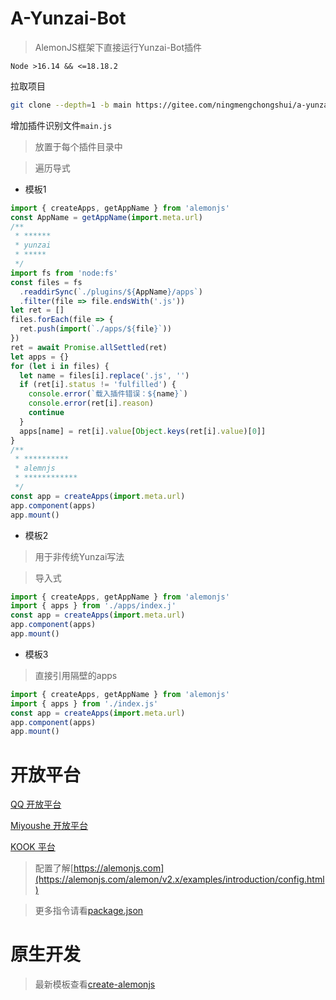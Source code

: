 # A-Yunzai-Bot

> AlemonJS框架下直接运行Yunzai-Bot插件

`Node >16.14 && <=18.18.2`

拉取项目

```sh
git clone --depth=1 -b main https://gitee.com/ningmengchongshui/a-yunzai.git
```

增加插件识别文件`main.js`

> 放置于每个插件目录中

> 遍历导式

- 模板1

```js
import { createApps, getAppName } from 'alemonjs'
const AppName = getAppName(import.meta.url)
/**
 * ******
 * yunzai
 * *****
 */
import fs from 'node:fs'
const files = fs
  .readdirSync(`./plugins/${AppName}/apps`)
  .filter(file => file.endsWith('.js'))
let ret = []
files.forEach(file => {
  ret.push(import(`./apps/${file}`))
})
ret = await Promise.allSettled(ret)
let apps = {}
for (let i in files) {
  let name = files[i].replace('.js', '')
  if (ret[i].status != 'fulfilled') {
    console.error(`载入插件错误：${name}`)
    console.error(ret[i].reason)
    continue
  }
  apps[name] = ret[i].value[Object.keys(ret[i].value)[0]]
}
/**
 * **********
 * alemnjs
 * ************
 */
const app = createApps(import.meta.url)
app.component(apps)
app.mount()
```

- 模板2

> 用于非传统Yunzai写法

> 导入式

```js
import { createApps, getAppName } from 'alemonjs'
import { apps } from './apps/index.j'
const app = createApps(import.meta.url)
app.component(apps)
app.mount()
```

- 模板3

> 直接引用隔壁的apps

```js
import { createApps, getAppName } from 'alemonjs'
import { apps } from './index.js'
const app = createApps(import.meta.url)
app.component(apps)
app.mount()
```

# 开放平台

[QQ 开放平台](https://q.qq.com/#/)

[Miyoushe 开放平台](https://open.miyoushe.com/#/login)

[KOOK 平台](https://developer.kookapp.cn/doc/)

> 配置了解[https://alemonjs.com](https://alemonjs.com/alemon/v2.x/examples/introduction/config.html)

> 更多指令请看[package.json](./package.json)

# 原生开发

> 最新模板查看[create-alemonjs](https://gitee.com/ningmengchongshui/alemon/tree/cli/bin)
